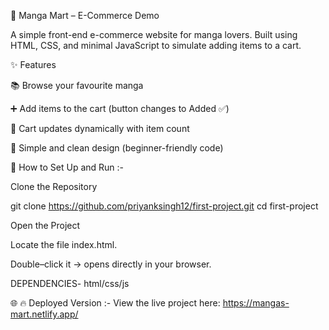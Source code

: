 🛒 Manga Mart – E-Commerce Demo

A simple front-end e-commerce website for manga lovers.
Built using HTML, CSS, and minimal JavaScript to simulate adding items to a cart.

✨ Features

📚 Browse your favourite manga

➕ Add items to the cart (button changes to Added ✅)

🛒 Cart updates dynamically with item count

🎨 Simple and clean design (beginner-friendly code)

🚀 How to Set Up and Run :-

Clone the Repository

git clone https://github.com/priyanksingh12/first-project.git
cd first-project

Open the Project

Locate the file index.html.

Double–click it → opens directly in your browser.

DEPENDENCIES- html/css/js

🌐 🔥 Deployed Version :-
View the live project here: https://mangas-mart.netlify.app/
